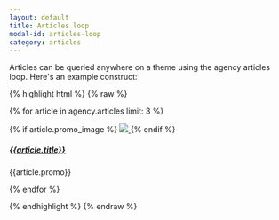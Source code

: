 ```yaml
---
layout: default
title: Articles loop
modal-id: articles-loop
category: articles
---
```

Articles can be queried anywhere on a theme using the agency articles loop. Here's an example construct:

{% highlight html %}
{% raw %}

{% for article in agency.articles limit: 3 %}
 <div class="list-news">
  {% if article.promo_image %}
   <a href="/articles/{{ article.slug }}" title="{{article.title}}">
    <img src="{{ article.promo_image | url_for_agency_logo : "60x60" }}" />
   </a>
  {% endif %}
  <h5>
   <a href="/articles/{{ article.slug }}">
    {{article.title}}
   </a>
  </h5>
  <p>{{article.promo}}</p>
 </div>
{% endfor %}

{% endhighlight %}
{% endraw %}